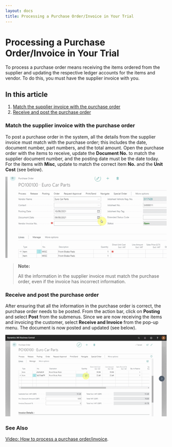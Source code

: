 ```yaml
---
layout: docs
title: Processing a Purchase Order/Invoice in Your Trial
---
```


# Processing a Purchase Order/Invoice in Your Trial 

To process a purchase order means receiving the items ordered from the supplier and updating the respective ledger accounts for the items and vendor. To do this, you must have the supplier invoice with you. 

## In this article

1. [Match the supplier invoice with the purchase order](#match-the-supplier-invoice-with-the-purchase-order)
2. [Receive and post the purchase order](#receive-and-post-the-purchase-order)

### Match the supplier invoice with the purchase order
To post a purchase order in the system, all the details from the supplier invoice must match with the purchase order; this includes the date, document number, part numbers, and the total amount. Open the purchase order with the items to receive, update the **Document No.** to match the supplier document number, and the posting date must be the date today. For the items with **Misc**, update to match the correct item **No.** and the **Unit Cost** (see below).

![](media/garagehive-trial-processing-a-purchase-order1.gif)

> **Note:** 
>
> All the information in the supplier invoice must match the purchase order, even if the invoice has incorrect information.

### Receive and post the purchase order
After ensuring that all the information in the purchase order is correct, the purchase order needs to be posted. From the action bar, click on **Posting** and select **Post** from the submenus. Since we are now receiving the items and invoicing the customer, select **Receive and Invoice** from the pop-up menu. The document is now posted and updated (see below).

![](media/garagehive-trial-processing-a-purchase-order2.gif) 

### **See Also**

[Video: How to process a purchase order/invoice](https://www.youtube.com/watch?v=eKXEvrj1QQQ).